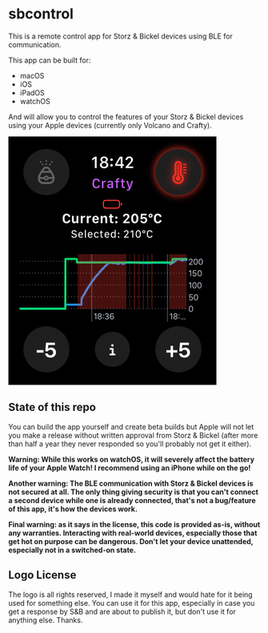 # sbcontrol

This is a remote control app for Storz & Bickel devices using BLE for communication.

This app can be built for:
- macOS
- iOS
- iPadOS
- watchOS

And will allow you to control the features of your Storz & Bickel devices using your Apple devices (currently only Volcano and Crafty).

![watchOS screenshot](screenshots/watchos.png)

## State of this repo

You can build the app yourself and create beta builds but Apple will not let you make a release without written approval from Storz & Bickel (after more than half a year they never responded so you'll probably not get it either).

**Warning: While this works on watchOS, it will severely affect the battery life of your Apple Watch! I recommend using an iPhone while on the go!**

**Another warning: The BLE communication with Storz & Bickel devices is not secured at all. The only thing giving security is that you can't connect a second device while one is already connected, that's not a bug/feature of this app, it's how the devices work.**

**Final warning: as it says in the license, this code is provided as-is, without any warranties. Interacting with real-world devices, especially those that get hot on purpose can be dangerous. Don't let your device unattended, especially not in a switched-on state.**

## Logo License

The logo is all rights reserved, I made it myself and would hate for it being used for something else. 
You can use it for this app, especially in case you get a response by S&B and are about to publish it, but don't use it for anything else. Thanks.
